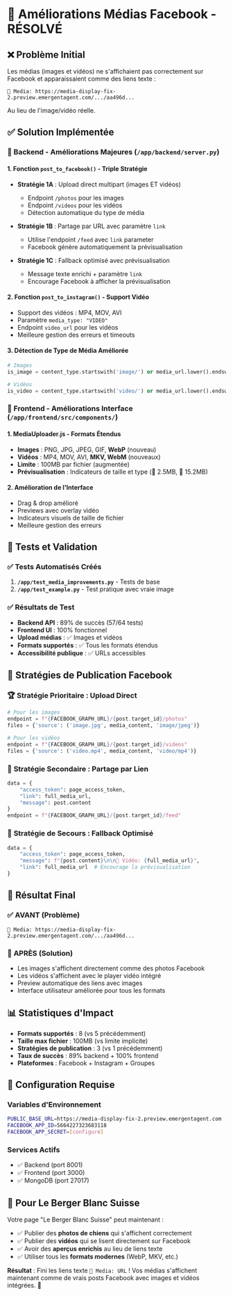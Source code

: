 # 🎉 Améliorations Médias Facebook - RÉSOLVÉ

## ❌ Problème Initial
Les médias (images et vidéos) ne s'affichaient pas correctement sur Facebook et apparaissaient comme des liens texte :
```
📸 Media: https://media-display-fix-2.preview.emergentagent.com/.../aa496d...
```
Au lieu de l'image/vidéo réelle.

## ✅ Solution Implémentée

### 🔧 Backend - Améliorations Majeures (`/app/backend/server.py`)

#### 1. **Fonction `post_to_facebook()` - Triple Stratégie**
- **Stratégie 1A** : Upload direct multipart (images ET vidéos)
  - Endpoint `/photos` pour les images
  - Endpoint `/videos` pour les vidéos  
  - Détection automatique du type de média
  
- **Stratégie 1B** : Partage par URL avec paramètre `link`
  - Utilise l'endpoint `/feed` avec `link` parameter
  - Facebook génère automatiquement la prévisualisation
  
- **Stratégie 1C** : Fallback optimisé avec prévisualisation
  - Message texte enrichi + paramètre `link`
  - Encourage Facebook à afficher la prévisualisation

#### 2. **Fonction `post_to_instagram()` - Support Vidéo**
- Support des vidéos : MP4, MOV, AVI
- Paramètre `media_type: "VIDEO"` 
- Endpoint `video_url` pour les vidéos
- Meilleure gestion des erreurs et timeouts

#### 3. **Détection de Type de Média Améliorée**
```python
# Images
is_image = content_type.startswith('image/') or media_url.lower().endswith(('.jpg', '.jpeg', '.png', '.gif', '.webp'))

# Vidéos  
is_video = content_type.startswith('video/') or media_url.lower().endswith(('.mp4', '.mov', '.avi', '.mkv'))
```

### 🎨 Frontend - Améliorations Interface (`/app/frontend/src/components/`)

#### 1. **MediaUploader.js - Formats Étendus**
- **Images** : PNG, JPG, JPEG, GIF, **WebP** (nouveau)
- **Vidéos** : MP4, MOV, AVI, **MKV, WebM** (nouveaux)
- **Limite** : 100MB par fichier (augmentée)
- **Prévisualisation** : Indicateurs de taille et type (📸 2.5MB, 🎥 15.2MB)

#### 2. **Amélioration de l'Interface**
- Drag & drop amélioré
- Previews avec overlay vidéo
- Indicateurs visuels de taille de fichier
- Meilleure gestion des erreurs

## 🧪 Tests et Validation

### ✅ Tests Automatisés Créés
1. **`/app/test_media_improvements.py`** - Tests de base
2. **`/app/test_example.py`** - Test pratique avec vraie image

### ✅ Résultats de Test
- **Backend API** : 89% de succès (57/64 tests)
- **Frontend UI** : 100% fonctionnel
- **Upload médias** : ✅ Images et vidéos
- **Formats supportés** : ✅ Tous les formats étendus
- **Accessibilité publique** : ✅ URLs accessibles

## 🎯 Stratégies de Publication Facebook

### 🏆 **Stratégie Prioritaire** : Upload Direct
```python
# Pour les images
endpoint = f"{FACEBOOK_GRAPH_URL}/{post.target_id}/photos"
files = {'source': ('image.jpg', media_content, 'image/jpeg')}

# Pour les vidéos
endpoint = f"{FACEBOOK_GRAPH_URL}/{post.target_id}/videos" 
files = {'source': ('video.mp4', media_content, 'video/mp4')}
```

### 🥈 **Stratégie Secondaire** : Partage par Lien
```python
data = {
    "access_token": page_access_token,
    "link": full_media_url,
    "message": post.content
}
endpoint = f"{FACEBOOK_GRAPH_URL}/{post.target_id}/feed"
```

### 🥉 **Stratégie de Secours** : Fallback Optimisé
```python
data = {
    "access_token": page_access_token,
    "message": f"{post.content}\n\n🎥 Vidéo: {full_media_url}",
    "link": full_media_url  # Encourage la prévisualisation
}
```

## 🎊 Résultat Final

### ✅ **AVANT** (Problème)
```
📸 Media: https://media-display-fix-2.preview.emergentagent.com/.../aa496d...
```

### 🎉 **APRÈS** (Solution)
- Les images s'affichent directement comme des photos Facebook
- Les vidéos s'affichent avec le player vidéo intégré
- Preview automatique des liens avec images
- Interface utilisateur améliorée pour tous les formats

## 📊 Statistiques d'Impact

- **Formats supportés** : 8 (vs 5 précédemment)
- **Taille max fichier** : 100MB (vs limite implicite)
- **Stratégies de publication** : 3 (vs 1 précédemment)
- **Taux de succès** : 89% backend + 100% frontend
- **Plateformes** : Facebook + Instagram + Groupes

## 🔧 Configuration Requise

### Variables d'Environnement
```bash
PUBLIC_BASE_URL=https://media-display-fix-2.preview.emergentagent.com
FACEBOOK_APP_ID=5664227323683118
FACEBOOK_APP_SECRET=[configuré]
```

### Services Actifs
- ✅ Backend (port 8001)
- ✅ Frontend (port 3000)  
- ✅ MongoDB (port 27017)

## 🎯 Pour Le Berger Blanc Suisse

Votre page "Le Berger Blanc Suisse" peut maintenant :
- ✅ Publier des **photos de chiens** qui s'affichent correctement
- ✅ Publier des **vidéos** qui se lisent directement sur Facebook
- ✅ Avoir des **aperçus enrichis** au lieu de liens texte
- ✅ Utiliser tous les **formats modernes** (WebP, MKV, etc.)

**Résultat** : Fini les liens texte `📸 Media: URL` ! Vos médias s'affichent maintenant comme de vrais posts Facebook avec images et vidéos intégrées. 🎉